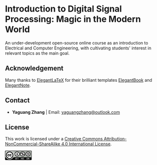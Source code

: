 # Introduction to Digital Signal Processing: Magic in the Modern World

An under-development open-source online course as an introduction to Electrical and Computer Engineering, with cultivating students' interest in relevant topics as the main goal.

## Acknowledgement

Many thanks to [ElegantLaTeX](https://github.com/ElegantLaTeX) for their brilliant templates [ElegantBook](https://github.com/ElegantLaTeX/ElegantBook) and [ElegantNote](https://github.com/ElegantLaTeX/ElegantNote).

## Contact

* **Yaguang Zhang** | Email: yaguangzhang@outlook.com

## License

This work is licensed under a [Creative Commons Attribution-NonCommercial-ShareAlike 4.0 International License](https://creativecommons.org/licenses/by-nc-sa/4.0/).

<a rel="license" href="https://creativecommons.org/licenses/by-nc-sa/4.0/"><img alt="Creative Commons License" style="border-width:0" src="CC BY-NC-SA 4_0 88x31.png" /></a>